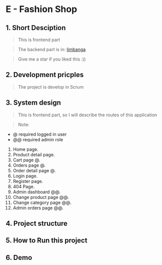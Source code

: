 # E - Fashion Shop 

## 1. Short Desciption
> This is frontend part

> The backend part is in: [limbanga](https)  

> Give me a star if you liked this :))
## 2. Development pricples
> The project is develop in Scrum 

## 3. System design
> This is frontend part, so I will describe the routes of this application

> Note:
- @  required logged in user
- @@ required admin role 
1. Home page.
2. Product detail page.
3. Cart page @.
4. Orders page @.
5. Order detail page @.
6. Login page.
7. Register page.
8. 404 Page.
9. Admin dashboard @@.
10. Change product page @@.
11. Change category page @@.
12. Admin orders page @@.

## 4. Project structure

## 5. How to Run this project

## 6. Demo

